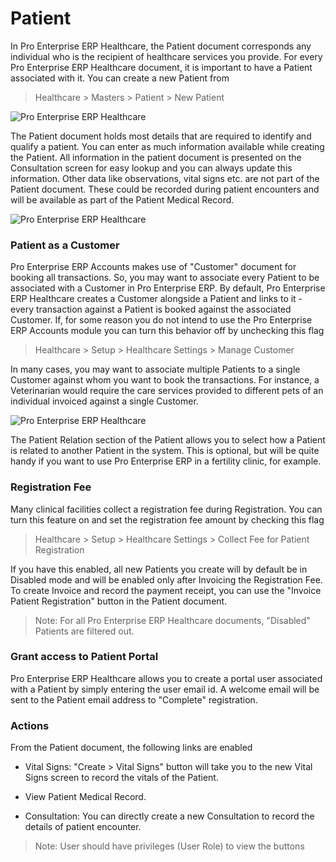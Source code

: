 <!-- add-breadcrumbs -->
# Patient

In Pro Enterprise ERP Healthcare, the Patient document corresponds any individual who is the recipient of healthcare services you provide. For every Pro Enterprise ERP Healthcare document, it is important to have a Patient associated with it. You can create a new Patient from
> Healthcare > Masters > Patient > New Patient

<img class="screenshot" alt="Pro Enterprise ERP Healthcare" src="/docs/assets/img/healthcare/patient_1.png">

The Patient document holds most details that are required to identify and qualify a patient. You can enter as much information available while creating the Patient. All information in the patient document is presented on the Consultation screen for easy lookup and you can always update this information. Other data like observations, vital signs etc. are not part of the Patient document. These could be recorded during patient encounters and will be available as part of the Patient Medical Record.

<img class="screenshot" alt="Pro Enterprise ERP Healthcare" src="/docs/assets/img/healthcare/patient_2.png">

### Patient as a Customer

Pro Enterprise ERP Accounts makes use of "Customer" document for booking all transactions. So, you may want to associate every Patient to be associated with a Customer in Pro Enterprise ERP. By default, Pro Enterprise ERP Healthcare creates a Customer alongside a Patient and links to it - every transaction against a Patient is booked against the associated Customer. If, for some reason you do not intend to use the Pro Enterprise ERP Accounts module you can turn this behavior off by unchecking this flag
>Healthcare > Setup > Healthcare Settings > Manage Customer

In many cases, you may want to associate multiple Patients to a single Customer against whom you want to book the transactions. For instance, a Veterinarian would require the care services provided to different pets of an individual invoiced against a single Customer.

<img class="screenshot" alt="Pro Enterprise ERP Healthcare" src="/docs/assets/img/healthcare/patient_3.png">

The Patient Relation section of the Patient allows you to select how a Patient is related to another Patient in the system. This is optional, but will be quite handy if you want to use Pro Enterprise ERP in a fertility clinic, for example.

### Registration Fee
Many clinical facilities collect a registration fee during Registration. You can turn this feature on and set the registration fee amount by checking this flag
> Healthcare > Setup > Healthcare Settings > Collect Fee for Patient Registration

If you have this enabled, all new Patients you create will by default be in Disabled mode and will be enabled only after Invoicing the Registration Fee. To create Invoice and record the payment receipt, you can use the "Invoice Patient Registration" button in the Patient document.

> Note: For all Pro Enterprise ERP Healthcare documents, "Disabled" Patients are filtered out.

### Grant access to Patient Portal
Pro Enterprise ERP Healthcare allows you to create a portal user associated with a Patient by simply entering the user email id. A welcome email will be sent to the Patient email address to "Complete" registration.

### Actions
From the Patient document, the following links are enabled

* Vital Signs: "Create > Vital Signs" button will take you to the new Vital Signs screen to record the vitals of the Patient.

* View Patient Medical Record.

* Consultation: You can directly create a new Consultation to record the details of patient encounter.

> Note: User should have privileges (User Role) to view the buttons

